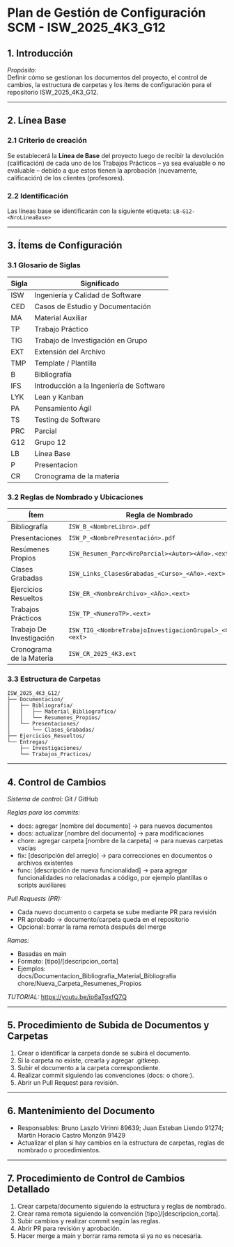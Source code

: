 # Plan de Gestión de Configuración SCM - ISW_2025_4K3_G12

## 1. Introducción
*Propósito:*  
Definir cómo se gestionan los documentos del proyecto, el control de cambios, la estructura de carpetas y los ítems de configuración para el repositorio ISW_2025_4K3_G12.

---

## 2. Línea Base

### 2.1 Criterio de creación
Se establecerá la **Línea de Base** del proyecto luego de recibir la devolución (calificación) de cada uno de los Trabajos Prácticos – ya sea evaluable o no evaluable – debido a que estos tienen la aprobación (nuevamente, calificación) de los clientes (profesores).

### 2.2 Identificación
Las líneas base se identificarán con la siguiente etiqueta: `LB-G12-<NroLineaBase>`

---

## 3. Ítems de Configuración

### 3.1 Glosario de Siglas

| Sigla | Significado |
|-------|-------------|
| ISW | Ingeniería y Calidad de Software |
| CED | Casos de Estudio y Documentación |
| MA | Material Auxiliar |
| TP | Trabajo Práctico |
| TIG | Trabajo de Investigación en Grupo |
| EXT | Extensión del Archivo |
| TMP | Template / Plantilla |
| B | Bibliografía |
| IFS | Introducción a la Ingeniería de Software |
| LYK | Lean y Kanban |
| PA | Pensamiento Ágil |
| TS | Testing de Software |
| PRC | Parcial |
| G12 | Grupo 12 |
| LB | Línea Base |
| P | Presentacion |
| CR | Cronograma de la materia |

### 3.2 Reglas de Nombrado y Ubicaciones

| Ítem | Regla de Nombrado | Ubicación |
|------|------------------|-----------|
| Bibliografía | `ISW_B_<NombreLibro>.pdf` | `Documentacion/Bibliografia/Material_Bibliografia` |
| Presentaciones | `ISW_P_<NombrePresentación>.pdf` | `Documentacion/Presentaciones` |
| Resúmenes Propios | `ISW_Resumen_Parc<NroParcial><Autor><Año>.<ext>` | `Documentacion/Bibliografia/Resumenes_Propios` |
| Clases Grabadas | `ISW_Links_ClasesGrabadas_<Curso>_<Año>.<ext>` | `Documentacion/Presentaciones/Clases_Grabadas` |
| Ejercicios Resueltos | `ISW_ER_<NombreArchivo>_<Año>.<ext>` | `Ejercicios_Resueltos` |
| Trabajos Prácticos | `ISW_TP_<NumeroTP>.<ext>` | `Entregas/Trabajos_Practicos/<TrabajoPractico>` |
| Trabajo De Investigación | `ISW_TIG_<NombreTrabajoInvestigacionGrupal>_<Curso>.<ext>` | `Entregas/Investigaciones/<TrabajoDeInvestigacion>` |
| Cronograma de la Materia | `ISW_CR_2025_4K3.ext` | `/ (raíz del proyecto)` |

### 3.3 Estructura de Carpetas
```
ISW_2025_4K3_G12/
├── Documentacion/
│   ├── Bibliografia/
│   │   ├── Material_Bibliografico/
│   │   └── Resumenes_Propios/
│   └── Presentaciones/
│       └── Clases_Grabadas/
├── Ejercicios_Resueltos/
└── Entregas/
    ├── Investigaciones/
    └── Trabajos_Practicos/
```

---

## 4. Control de Cambios
*Sistema de control:* Git / GitHub

*Reglas para los commits:*  
- docs: agregar [nombre del documento] → para nuevos documentos  
- docs: actualizar [nombre del documento] → para modificaciones  
- chore: agregar carpeta [nombre de la carpeta] → para nuevas carpetas vacías  
- fix: [descripción del arreglo] → para correcciones en documentos o archivos existentes  
- func: [descripción de nueva funcionalidad] → para agregar funcionalidades no relacionadas a código, por ejemplo plantillas o scripts auxiliares

*Pull Requests (PR):*  
- Cada nuevo documento o carpeta se sube mediante PR para revisión  
- PR aprobado → documento/carpeta queda en el repositorio  
- Opcional: borrar la rama remota después del merge  

*Ramas:*  
- Basadas en main  
- Formato: [tipo]/[descripcion_corta]  
- Ejemplos:  
docs/Documentacion_Bibliografia_Material_Bibliografia
chore/Nueva_Carpeta_Resumenes_Propios

*TUTORIAL:* https://youtu.be/ip6aTgxfQ7Q

---

## 5. Procedimiento de Subida de Documentos y Carpetas

1. Crear o identificar la carpeta donde se subirá el documento.  
2. Si la carpeta no existe, crearla y agregar .gitkeep.  
3. Subir el documento a la carpeta correspondiente.  
4. Realizar commit siguiendo las convenciones (docs: o chore:).  
5. Abrir un Pull Request para revisión.  

---

## 6. Mantenimiento del Documento

- Responsables: Bruno Laszlo Virinni 89639; Juan Esteban Liendo 91274; Martin Horacio Castro Monzón 91429  
- Actualizar el plan si hay cambios en la estructura de carpetas, reglas de nombrado o procedimientos.  

---

## 7. Procedimiento de Control de Cambios Detallado

1. Crear carpeta/documento siguiendo la estructura y reglas de nombrado.  
2. Crear rama remota siguiendo la convención [tipo]/[descripcion_corta].  
3. Subir cambios y realizar commit según las reglas.  
4. Abrir PR para revisión y aprobación.  
5. Hacer merge a main y borrar rama remota si ya no es necesaria.